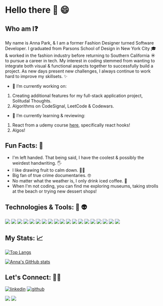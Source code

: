 # Hello there :wave: :smile:

## Who am I:question: 
My name is Anna Park, & I am a former Fashion Designer turned Software Developer. I graduated from Parsons School of Design in New York City :mortar_board: & worked in the fashion industry before returning to Southern California :sunny: to pursue a career in tech. My interest in coding stemmed from wanting to integrate both visual & functional aspects together to successfully build a project. As new days present new challenges, I always continue to work hard to improve my skillsets. :sparkles:  

- 🔭 I’m currently working on:
 1. Creating additional features for my full-stack application project, Solitudal Thoughts.
 2. Algorithms on CodeSignal, LeetCode & Codewars.
- 🌱 I’m currently learning & reviewing:
 1. React from a udemy course [here](https://www.udemy.com/course/react-the-complete-guide-incl-redux), specifically react hooks! 
 2. Algos!

## Fun Facts: :eyes:
- I'm left handed. That being said, I have the coolest & possibly the weirdest handwriting. :raised_hand_with_fingers_splayed:	
- I like drawing fruit to calm down. :woman_artist:
- Big fan of true crime documentaries. :nerd_face:	
- No matter what the weather is, I only drink iced coffee. :ice_cube:	
- When I'm not coding, you can find me exploring museums, taking strolls at the beach or trying new dessert shops!

## Technologies & Tools: :robot: :alien:
<img src="https://img.shields.io/badge/JavaScript-323330?style=for-the-badge&logo=javascript&logoColor=F7DF1E" /> <img src="https://img.shields.io/badge/json-5E5C5C?style=for-the-badge&logo=json&logoColor=white" /> <img src="https://img.shields.io/badge/HTML5-E34F26?style=for-the-badge&logo=html5&logoColor=white" /> <img src="https://img.shields.io/badge/CSS3-1572B6?style=for-the-badge&logo=css3&logoColor=white" />  <img src="https://img.shields.io/badge/PostgreSQL-316192?style=for-the-badge&logo=postgresql&logoColor=white" /> <img src="https://img.shields.io/badge/Bootstrap-563D7C?style=for-the-badge&logo=bootstrap&logoColor=white" /> <img src="https://img.shields.io/badge/Babel-F9DC3E?style=for-the-badge&logo=babel&logoColor=white" /> <img src="https://img.shields.io/badge/Express.js-000000?style=for-the-badge&logo=express&logoColor=white" /> <img src="https://img.shields.io/badge/Figma-F24E1E?style=for-the-badge&logo=figma&logoColor=white" /> <img src="https://img.shields.io/badge/Node.js-339933?style=for-the-badge&logo=nodedotjs&logoColor=white" /> <img src="https://img.shields.io/badge/npm-CB3837?style=for-the-badge&logo=npm&logoColor=white" /> <img src="https://img.shields.io/badge/React-20232A?style=for-the-badge&logo=react&logoColor=61DAFB" /> <img src="https://img.shields.io/badge/eslint-3A33D1?style=for-the-badge&logo=eslint&logoColor=white" /> <img src="https://img.shields.io/badge/Webpack-8DD6F9?style=for-the-badge&logo=Webpack&logoColor=white" /> <img src="https://img.shields.io/badge/jQuery-0769AD?style=for-the-badge&logo=jquery&logoColor=white" /> <img src="https://img.shields.io/badge/Adobe%20Illustrator-FF9A00?style=for-the-badge&logo=adobe%20illustrator&logoColor=white" /> <img src="https://img.shields.io/badge/Adobe%20InDesign-FF3366?style=for-the-badge&logo=Adobe%20InDesign&logoColor=white" /> <img src="https://img.shields.io/badge/Adobe%20Photoshop-31A8FF?style=for-the-badge&logo=Adobe%20Photoshop&logoColor=black" /> <img src="https://img.shields.io/badge/Adobe%20XD-470137?style=for-the-badge&logo=Adobe%20XD&logoColor=#FF61F6" />

## My Stats: 📈
[![Top Langs](https://github-readme-stats.vercel.app/api/top-langs/?username=annuhpark&layout=compact)](https://github.com/annuhpark/github-readme-stats)

[![Anna's GitHub stats](https://github-readme-stats.vercel.app/api?username=annuhpark)](https://github.com/annuhpark/github-readme-stats)

## Let's Connect: :woman_technologist:	
[![linkedin](https://img.shields.io/badge/LinkedIn-0077B5?style=for-the-badge&logo=linkedin&logoColor=white)](https://www.linkedin.com/in/anna-park-06341b107/) [![github](https://img.shields.io/badge/GitHub-100000?style=for-the-badge&logo=github&logoColor=white)](https://github.com/annuhpark)

<img src="https://img.shields.io/badge/LinkedIn-0077B5?style=for-the-badge&logo=linkedin&logoColor=white" href="https://www.linkedin.com/in/anna-park-06341b107/"/> <img src="https://img.shields.io/badge/GitHub-100000?style=for-the-badge&logo=github&logoColor=white" href="https://github.com/annuhpark" />
